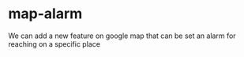 # map-alarm
We can add a new feature on google map that can be set an alarm for reaching on a specific place
